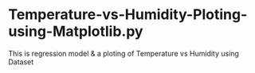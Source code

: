 # Temperature-vs-Humidity-Ploting-using-Matplotlib.py
This is regression model &amp; a ploting of Temperature vs Humidity using Dataset
